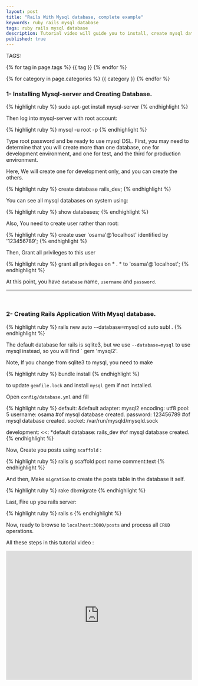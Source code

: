 ```yaml
---
layout: post
title: "Rails With Mysql database, complete example"
keywords: ruby rails mysql database
tags: ruby rails mysql database
description: Tutorial video will guide you to install, create mysql database and create rails application using it, step by step tutorial guide.
published: true
---
```


TAGS:
   
   {% for tag in page.tags %} {{ tag }} {% endfor %}

   {% for category in page.categories %} {{ category }} {% endfor %}

 <h3>1- Installing Mysql-server and Creating Database.</h3>

{% highlight ruby %}
sudo apt-get install mysql-server
{% endhighlight %}

Then log into mysql-server with root account:

{% highlight ruby %}
mysql -u root -p
{% endhighlight %}

Type root password and be ready to use mysql DSL.
First, you may need to determine that you will create more than one database, one for development environment, and one for test, and the third for production environment.

Here, We will create one for development only, and you can create the others.

{% highlight ruby %}
create database rails_dev;
{% endhighlight %}

You can see all mysql databases on system using:

{% highlight ruby %}
show databases;
{% endhighlight %}

Also, You need to create user rather than root:

{% highlight ruby %}
create user 'osama'@'localhost' identified by '123456789';
{% endhighlight %}

Then, Grant all privileges to this user

{% highlight ruby %}
grant all privileges on * . * to 'osama'@'localhost';
{% endhighlight %}

At this point, you have `database` name, `username` and `password`.

<hr>
<br>

<h3>2- Creating Rails Application With Mysql database.</h3>

{% highlight ruby %}
rails new auto --database=mysql
cd auto
subl .
{% endhighlight %}

The default database for rails is sqlite3, but we use `--database=mysql` to use mysql instead, so you will find ` gem 'mysql2'.

Note, If you change from sqlite3 to mysql, you need to make 

{% highlight ruby %}
bundle install
{% endhighlight %}

 to update `gemfile.lock` and install `mysql` gem if not installed.

Open `config/database.yml` and fill 

{% highlight ruby %}
  default: &default
  adapter: mysql2
  encoding: utf8
  pool: 5
  username: osama       #of mysql database created.
  password: 123456789   #of mysql database created.
  socket: /var/run/mysqld/mysqld.sock

development:
  <<: *default
  database: rails_dev   #of mysql database created.
{% endhighlight %}

Now, Create you posts using `scaffold` :

{% highlight ruby %}
rails g scaffold post name comment:text
{% endhighlight %}

And then, Make `migration` to create the posts table in the database it self.

{% highlight ruby %}
rake db:migrate
{% endhighlight %}

Last, Fire up you rails server:

{% highlight ruby %}
rails s
{% endhighlight %}

Now, ready to browse to `localhost:3000/posts` and process all `CRUD` operations.

All these steps in this tutorial video :

<iframe width="100%" height="350" src="https://www.youtube.com/embed/YUfxiIscIyc" frameborder="0" allowfullscreen></iframe>











